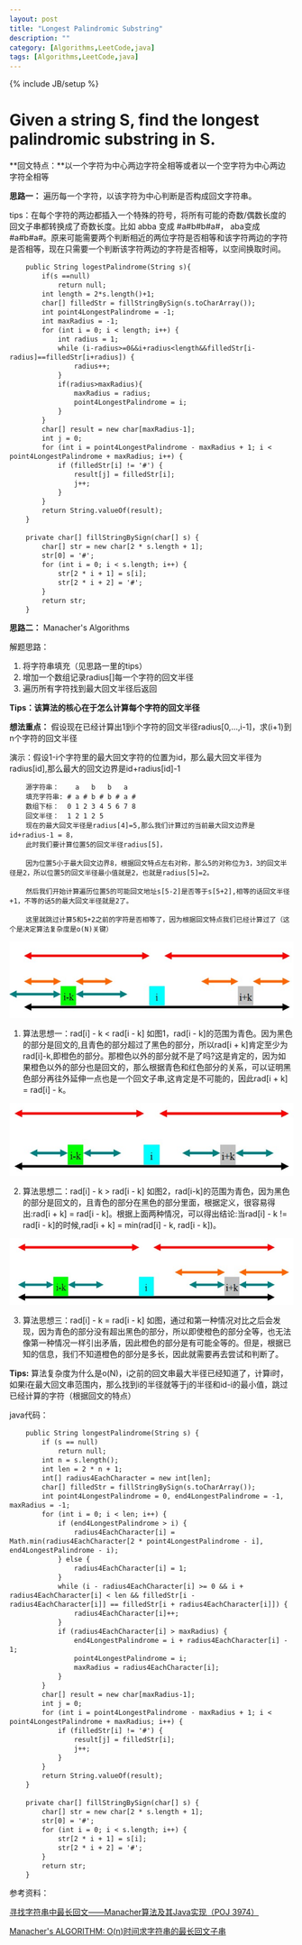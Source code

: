 ```yaml
---
layout: post
title: "Longest Palindromic Substring"
description: ""
category: [Algorithms,LeetCode,java]
tags: [Algorithms,LeetCode,java]
---
```

{% include JB/setup %}

# Given a string S, find the longest palindromic substring in S.

**回文特点：**以一个字符为中心两边字符全相等或者以一个空字符为中心两边字符全相等

**思路一：** 遍历每一个字符，以该字符为中心判断是否构成回文字符串。

tips：在每个字符的两边都插入一个特殊的符号，将所有可能的奇数/偶数长度的回文子串都转换成了奇数长度。比如 abba 变成 #a#b#b#a#， aba变成 #a#b#a#。原来可能需要两个判断相近的两位字符是否相等和该字符两边的字符是否相等，现在只需要一个判断该字符两边的字符是否相等，以空间换取时间。

		public String logestPalindrome(String s){
        	if(s ==null)
            	return null;
        	int length = 2*s.length()+1;
        	char[] filledStr = fillStringBySign(s.toCharArray());
        	int point4LongestPalindrome = -1;
        	int maxRadius = -1;
        	for (int i = 0; i < length; i++) {
            	int radius = 1;
            	while (i-radius>=0&&i+radius<length&&filledStr[i-radius]==filledStr[i+radius]) {
                	radius++;
            	}
            	if(radius>maxRadius){
                	maxRadius = radius;
                	point4LongestPalindrome = i;
            	}
        	}
        	char[] result = new char[maxRadius-1];
        	int j = 0;
        	for (int i = point4LongestPalindrome - maxRadius + 1; i < point4LongestPalindrome + maxRadius; i++) {
            	if (filledStr[i] != '#') {
                	result[j] = filledStr[i];
                	j++;
            	}
        	}
        	return String.valueOf(result);
    	}

		private char[] fillStringBySign(char[] s) {
        	char[] str = new char[2 * s.length + 1];
        	str[0] = '#';
        	for (int i = 0; i < s.length; i++) {
            	str[2 * i + 1] = s[i];
            	str[2 * i + 2] = '#';
        	}
        	return str;
    	}
    

**思路二：** Manacher's Algorithms

解题思路：

1. 将字符串填充（见思路一里的tips）
2. 增加一个数组记录radius[]每一个字符的回文半径
3. 遍历所有字符找到最大回文半径后返回

**Tips：该算法的核心在于怎么计算每个字符的回文半径**

**想法重点：** 假设现在已经计算出1到i个字符的回文半径radius[0,...,i-1]，求(i+1)到n个字符的回文半径

演示：假设1-i个字符里的最大回文字符的位置为id，那么最大回文半径为radius[id],那么最大的回文边界是id+radius[id]-1

		源字符串：    a   b   b   a   
		填充字符串: # a # b # b # a #
		数组下标：  0 1 2 3 4 5 6 7 8
		回文半径：  1 2 1 2 5  
	    现在的最大回文半径是radius[4]=5,那么我们计算过的当前最大回文边界是id+radius-1 = 8，
	    此时我们要计算位置5的回文半径radius[5]，
	    
	    因为位置5小于最大回文边界8，根据回文特点左右对称，那么5的对称位为3，3的回文半径是2，所以位置5的回文半径最小值就是2，也就是radius[5]=2。
	    
	    然后我们开始计算遍历位置5的可能回文地址s[5-2]是否等于s[5+2],相等的话回文半径+1，不等的话5的最大回文半径就是2了。
	    
	    这里就跳过计算5和5+2之前的字符是否相等了，因为根据回文特点我们已经计算过了（这个是决定算法复杂度是o(N)关键）
	    
![图片一](/assets/images/show3.jpeg)

1. 算法思想一：rad[i] - k < rad[i - k]
如图1，rad[i - k]的范围为青色。因为黑色的部分是回文的,且青色的部分超过了黑色的部分，所以rad[i + k]肯定至少为rad[i]-k,即橙色的部分。那橙色以外的部分就不是了吗?这是肯定的，因为如果橙色以外的部分也是回文的，那么根据青色和红色部分的关系，可以证明黑色部分再往外延伸一点也是一个回文子串,这肯定是不可能的，因此rad[i + k] = rad[i] - k。

![图片二](/assets/images/show2.jpeg)

2. 算法思想二：rad[i] - k > rad[i - k]
如图2，rad[i-k]的范围为青色，因为黑色的部分是回文的，且青色的部分在黑色的部分里面，根据定义，很容易得出:rad[i + k] = rad[i - k]。根据上面两种情况，可以得出结论:当rad[i] - k != rad[i - k]的时候,rad[i + k] = min(rad[i] - k, rad[i - k])。

![图片三](/assets/images/show1.jpeg)

3. 算法思想三：rad[i] - k = rad[i - k]
如图，通过和第一种情况对比之后会发现，因为青色的部分没有超出黑色的部分，所以即使橙色的部分全等，也无法像第一种情况一样引出矛盾，因此橙色的部分是有可能全等的。但是，根据已知的信息，我们不知道橙色的部分是多长，因此就需要再去尝试和判断了。

**Tips:** 算法复杂度为什么是o(N)，i之前的回文串最大半径已经知道了，计算i时，如果i在最大回文串范围内，那么找到i的半径就等于j的半径和id-i的最小值，跳过已经计算的字符（根据回文的特点）

java代码：

		public String longestPalindrome(String s) {
        	if (s == null)
            	return null;
        	int n = s.length();
        	int len = 2 * n + 1;
        	int[] radius4EachCharacter = new int[len];
        	char[] filledStr = fillStringBySign(s.toCharArray());
        	int point4LongestPalindrome = 0, end4LongestPalindrome = -1, maxRadius = -1;
        	for (int i = 0; i < len; i++) {
            	if (end4LongestPalindrome > i) {
                	radius4EachCharacter[i] = Math.min(radius4EachCharacter[2 * point4LongestPalindrome - i], end4LongestPalindrome - i);
            	} else {
                	radius4EachCharacter[i] = 1;
            	}
            	while (i - radius4EachCharacter[i] >= 0 && i + radius4EachCharacter[i] < len && filledStr[i - radius4EachCharacter[i]] == filledStr[i + radius4EachCharacter[i]]) {
                	radius4EachCharacter[i]++;
            	}
            	if (radius4EachCharacter[i] > maxRadius) {
                	end4LongestPalindrome = i + radius4EachCharacter[i] - 1;
                	point4LongestPalindrome = i;
                	maxRadius = radius4EachCharacter[i];
            	}
        	}
        	char[] result = new char[maxRadius-1];
        	int j = 0;
        	for (int i = point4LongestPalindrome - maxRadius + 1; i < point4LongestPalindrome + maxRadius; i++) {
            	if (filledStr[i] != '#') {
                	result[j] = filledStr[i];
                	j++;
            	}
        	}
        	return String.valueOf(result);
    	}

    	private char[] fillStringBySign(char[] s) {
        	char[] str = new char[2 * s.length + 1];
        	str[0] = '#';
        	for (int i = 0; i < s.length; i++) {
            	str[2 * i + 1] = s[i];
            	str[2 * i + 2] = '#';
        	}
        	return str;
   	 	}

参考资料：

[寻找字符串中最长回文——Manacher算法及其Java实现（POJ 3974）](http://blog.sina.com.cn/s/blog_3fe961ae0101iwc2.html)

[Manacher's ALGORITHM: O(n)时间求字符串的最长回文子串](http://www.felix021.com/blog/read.php?2040)
